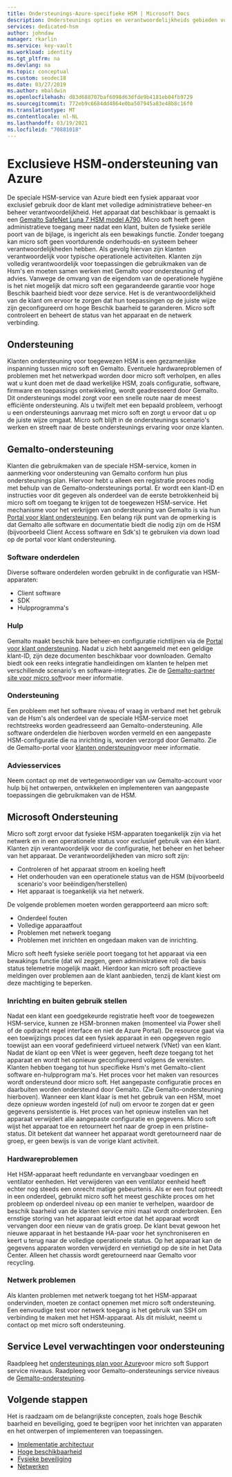 ```yaml
---
title: Ondersteunings-Azure-specifieke HSM | Microsoft Docs
description: Ondersteunings opties en verantwoordelijkheids gebieden voor specifieke HSM van Azure in verschillende scenario's
services: dedicated-hsm
author: johndaw
manager: rkarlin
ms.service: key-vault
ms.workload: identity
ms.tgt_pltfrm: na
ms.devlang: na
ms.topic: conceptual
ms.custom: seodec18
ms.date: 03/27/2019
ms.author: mbaldwin
ms.openlocfilehash: d83d688707baf6098d63dfde9b4181eb04fb9729
ms.sourcegitcommit: 772eb9c6684dd4864e0ba507945a83e48b8c16f0
ms.translationtype: MT
ms.contentlocale: nl-NL
ms.lasthandoff: 03/19/2021
ms.locfileid: "70881018"
---
```

# <a name="azure-dedicated-hsm-supportability"></a>Exclusieve HSM-ondersteuning van Azure

De speciale HSM-service van Azure biedt een fysiek apparaat voor exclusief gebruik door de klant met volledige administratieve beheer-en beheer verantwoordelijkheid. Het apparaat dat beschikbaar is gemaakt is een [Gemalto SafeNet Luna 7 HSM model A790](https://safenet.gemalto.com/data-encryption/hardware-security-modules-hsms/safenet-network-hsm/). Micro soft heeft geen administratieve toegang meer nadat een klant, buiten de fysieke seriële poort van de bijlage, is ingericht als een bewakings functie.  Zonder toegang kan micro soft geen voortdurende onderhouds-en systeem beheer verantwoordelijkheden hebben. Als gevolg hiervan zijn klanten verantwoordelijk voor typische operationele activiteiten.
Klanten zijn volledig verantwoordelijk voor toepassingen die gebruikmaken van de Hsm's en moeten samen werken met Gemalto voor ondersteuning of advies. Vanwege de omvang van de eigendom van de operationele hygiëne is het niet mogelijk dat micro soft een gegarandeerde garantie voor hoge Beschik baarheid biedt voor deze service. Het is de verantwoordelijkheid van de klant om ervoor te zorgen dat hun toepassingen op de juiste wijze zijn geconfigureerd om hoge Beschik baarheid te garanderen. Micro soft controleert en beheert de status van het apparaat en de netwerk verbinding.

## <a name="getting-support"></a>Ondersteuning

Klanten ondersteuning voor toegewezen HSM is een gezamenlijke inspanning tussen micro soft en Gemalto. Eventuele hardwareproblemen of problemen met het netwerkpad worden door micro soft verholpen, en alles wat u kunt doen met de daad werkelijke HSM, zoals configuratie, software, firmware en toepassings ontwikkeling, wordt geadresseerd door Gemalto. Dit ondersteunings model zorgt voor een snelle route naar de meest efficiënte ondersteuning. Als u twijfelt met een bepaald probleem, verhoogt u een ondersteunings aanvraag met micro soft en zorgt u ervoor dat u op de juiste wijze omgaat. Micro soft blijft in de ondersteunings scenario's werken en streeft naar de beste ondersteunings ervaring voor onze klanten.

## <a name="gemalto-support"></a>Gemalto-ondersteuning

Klanten die gebruikmaken van de speciale HSM-service, komen in aanmerking voor ondersteuning van Gemalto conform hun plus ondersteunings plan. Hiervoor hebt u alleen een registratie proces nodig met behulp van de Gemalto-ondersteunings portal. Er wordt een klant-ID en instructies voor dit gegeven als onderdeel van de eerste betrokkenheid bij micro soft om toegang te krijgen tot de toegewezen HSM-service. Het mechanisme voor het verkrijgen van ondersteuning van Gemalto is via hun [Portal voor klant ondersteuning](https://supportportal.gemalto.com/csm/).
Een belang rijk punt van de opmerking is dat Gemalto alle software en documentatie biedt die nodig zijn om de HSM (bijvoorbeeld Client Access software en Sdk's) te gebruiken via down load op de portal voor klant ondersteuning.

### <a name="software-components"></a>Software onderdelen

Diverse software onderdelen worden gebruikt in de configuratie van HSM-apparaten:

* Client software
* SDK
* Hulpprogramma's

### <a name="guidance"></a>Hulp

Gemalto maakt beschik bare beheer-en configuratie richtlijnen via de [Portal voor klant ondersteuning](https://supportportal.gemalto.com/csm/). Nadat u zich hebt aangemeld met een geldige klant-ID, zijn deze documenten beschikbaar voor downloaden. Gemalto biedt ook een reeks integratie handleidingen om klanten te helpen met verschillende scenario's en software-integraties. Zie de [Gemalto-partner site voor micro soft](https://safenet.gemalto.com/partners/microsoft/)voor meer informatie.

### <a name="support"></a>Ondersteuning

Een probleem met het software niveau of vraag in verband met het gebruik van de Hsm's als onderdeel van de speciale HSM-service moet rechtstreeks worden geadresseerd aan Gemalto-ondersteuning. Alle software onderdelen die hierboven worden vermeld en een aangepaste HSM-configuratie die na inrichting is, worden verzorgd door Gemalto. Zie de Gemalto-portal voor  [klanten ondersteuning](https://supportportal.gemalto.com/csm/)voor meer informatie.

### <a name="consulting-services"></a>Adviesservices

Neem contact op met de vertegenwoordiger van uw Gemalto-account voor hulp bij het ontwerpen, ontwikkelen en implementeren van aangepaste toepassingen die gebruikmaken van de HSM.

## <a name="microsoft-support"></a>Microsoft Ondersteuning

Micro soft zorgt ervoor dat fysieke HSM-apparaten toegankelijk zijn via het netwerk en in een operationele status voor exclusief gebruik van één klant. Klanten zijn verantwoordelijk voor de configuratie, het beheer en het beheer van het apparaat. De verantwoordelijkheden van micro soft zijn:

* Controleren of het apparaat stroom en koeling heeft
* Het onderhouden van een operationele status van de HSM (bijvoorbeeld scenario's voor beëindigen/herstellen)
* Het apparaat is toegankelijk via het netwerk.

De volgende problemen moeten worden gerapporteerd aan micro soft:

* Onderdeel fouten
* Volledige apparaatfout
* Problemen met netwerk toegang
* Problemen met inrichten en ongedaan maken van de inrichting.

Micro soft heeft fysieke seriële poort toegang tot het apparaat via een bewakings functie (dat wil zeggen, geen administratieve rol) die basis status telemetrie mogelijk maakt.  Hierdoor kan micro soft proactieve meldingen over problemen aan de klant aanbieden, tenzij de klant kiest om deze machtiging te beperken. 

### <a name="provisioning-and-decommissioning"></a>Inrichting en buiten gebruik stellen

Nadat een klant een goedgekeurde registratie heeft voor de toegewezen HSM-service, kunnen ze HSM-bronnen maken (momenteel via Power shell of de opdracht regel interface en niet de Azure Portal). De resource gaat via een toewijzings proces dat een fysiek apparaat in een opgegeven regio toewijst aan een vooraf gedefinieerd virtueel netwerk (VNet) van een klant. Nadat de klant op een VNet is weer gegeven, heeft deze toegang tot het apparaat en wordt het opnieuw geconfigureerd volgens de vereisten. Klanten hebben toegang tot hun specifieke Hsm's met Gemalto-client software en-hulpprogram ma's. Het proces voor het maken van resources wordt ondersteund door micro soft. Het aangepaste configuratie proces en daarbuiten worden ondersteund door Gemalto. (Zie Gemalto-ondersteuning hierboven). Wanneer een klant klaar is met het gebruik van een HSM, moet deze opnieuw worden ingesteld (of nul) om ervoor te zorgen dat er geen gegevens persistentie is. Het proces van het opnieuw instellen van het apparaat verwijdert alle aangepaste configuratie en gegevens. Micro soft wijst het apparaat toe en retourneert het naar de groep in een pristine-status. Dit betekent dat wanneer het apparaat wordt geretourneerd naar de groep, er geen bewijs is van de vorige klant activiteit. 

### <a name="hardware-issues"></a>Hardwareproblemen

Het HSM-apparaat heeft redundante en vervangbaar voedingen en ventilator eenheden.  Het verwijderen van een ventilator eenheid heeft echter nog steeds een onrecht matige gebeurtenis. Als er een fout optreedt in een onderdeel, gebruikt micro soft het meest geschikte proces om het probleem op onderdeel niveau op een manier te verhelpen, waardoor de beschik baarheid van de klanten service mini maal wordt onderbroken.
Een ernstige storing van het apparaat leidt ertoe dat het apparaat wordt vervangen door een nieuw van de gratis groep. De klant bevat gewoon het nieuwe apparaat in het bestaande HA-paar voor het synchroniseren en keert u terug naar de volledige operationele status. Op het apparaat kan de gegevens apparaten worden verwijderd en vernietigd op de site in het Data Center. Alleen het chassis wordt geretourneerd naar Gemalto voor recycling.


### <a name="networking-issues"></a>Netwerk problemen

Als klanten problemen met netwerk toegang tot het HSM-apparaat ondervinden, moeten ze contact opnemen met micro soft ondersteuning. Een eenvoudige test voor netwerk toegang is het gebruik van SSH om verbinding te maken met het HSM-apparaat. Als dit mislukt, neemt u contact op met micro soft ondersteuning.

## <a name="service-level-expectations-for-support"></a>Service Level verwachtingen voor ondersteuning

Raadpleeg het [ondersteunings plan voor Azure](https://azure.microsoft.com/support/plans/)voor micro soft Support service niveaus.
Raadpleeg voor Gemalto-ondersteunings service niveaus de [Gemalto-ondersteuning](https://azure.microsoft.com/support/plans/).

## <a name="next-steps"></a>Volgende stappen

Het is raadzaam om de belangrijkste concepten, zoals hoge Beschik baarheid en beveiliging, goed te begrijpen voor het inrichten van apparaten en het ontwerpen of implementeren van toepassingen.

* [Implementatie architectuur](deployment-architecture.md)
* [Hoge beschikbaarheid](high-availability.md)
* [Fysieke beveiliging](physical-security.md)
* [Netwerken](networking.md)

